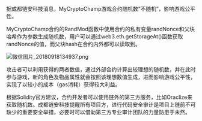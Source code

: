 据成都链安科技消息，MyCryptoChamp游戏合约随机数“不随机”，影响游戏公平性。



MyCryptoChamp合约的RandMod函数中使用合约的私有变量randNonce和父块哈希作为参数生成随机数，用户可以通过web3.eth.getStorageAt()函数获取randNonce的值，而父块hash在合约内外都可以读取到。

 ![微信图片_20180918134937.png](file:///C:\Users\ADMINI~1\AppData\Local\Temp\msohtmlclip1\01\clip_image002.gif)



攻击者可以利用获得的两者数值，通过外部合约计算出较理想的随机数，并在此时参与游戏，新的角色及物品属性就会按照该理想数值生成，进而影响游戏公平性，实现了以较小的成本（gas消耗）获得较大利益。



根据Solidity官方建议，合约开发者可以使用链外的第三方服务，比如Oraclize来获取随机数。成都链安科技提醒所有项目方，进行代码安全审计是项目上链前不可缺少的重要安全举措，必要时可以借助第三方专业审计团队的力量防患于未然。

 

